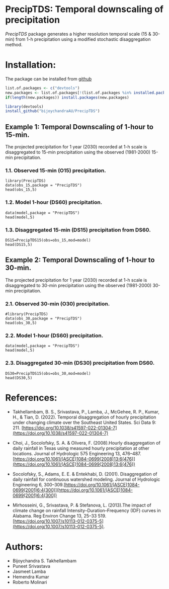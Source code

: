 

# PrecipTDS: Temporal downscaling of precipitation

*PrecipTDS* package generates a higher resolution temporal scale (15 & 30-min)
from 1-h precipitation using a modified stochastic disaggregation method.


# Installation:

The package can be installed from
[github](https://github.com/bijoychandraAU/PreciTDS)

``` r
list.of.packages <- c("devtools")
new.packages <- list.of.packages[!(list.of.packages %in% installed.packages()[,"Package"])]
if(length(new.packages)) install.packages(new.packages)

library(devtools)
install_github("bijoychandraAU/PrecipTDS")
```

## Example 1: Temporal Downscaling of 1-hour to 15-min.

The projected precipitation for 1 year (2030) recorded at 1-h scale is disaggregated to 15-min precipitation using the observed (1981-2000) 15-min precipitation.  

### 1.1. Observed 15-min (O15) precipitation.

```{r observed_15min, eval=TRUE}
library(PrecipTDS)
data(obs_15,package = "PrecipTDS")
head(obs_15,5)
```

### 1.2. Model 1-hour (DS60) precipitation.

```{r model, eval=TRUE}
data(model,package = "PrecipTDS")
head(model,5)
```

### 1.3. Disaggregated 15-min (DS15) precipitation from DS60.

```{r Output_15min, eval=TRUE}
DS15=PrecipTDS15(obs=obs_15,mod=model)
head(DS15,5)
```

## Example 2: Temporal Downscaling of 1-hour to 30-min.

The projected precipitation for 1 year (2030) recorded at 1-h scale is disaggregated to 30-min precipitation using the observed (1981-2000) 30-min precipitation.  

### 2.1. Observed 30-min (O30) precipitation.

```{r observed_30min, eval=TRUE}
#library(PrecipTDS)
data(obs_30,package = "PrecipTDS")
head(obs_30,5)
```

### 2.2. Model 1-hour (DS60) precipitation.

```{r model_1h, eval=TRUE}
data(model,package = "PrecipTDS")
head(model,5)
```

### 2.3. Disaggregated 30-min (DS30) precipitation from DS60.

```{r Output_30min, eval=TRUE}
DS30=PrecipTDS15(obs=obs_30,mod=model)
head(DS30,5)
```


# References:
 - Takhellambam, B. S., Srivastava, P., Lamba, J., McGehee, R. P., Kumar, H., & Tian, D. (2022). Temporal disaggregation of hourly precipitation under changing climate over the Southeast United States. Sci Data 9: 211. [https://doi.org/10.1038/s41597-022-01304-7](https://doi.org/10.1038/s41597-022-01304-7) 
 
 - Choi, J., Socolofsky, S. A. & Olivera, F. (2008).Hourly disaggregation of daily rainfall in Texas  using measured hourly precipitation at other locations. Journal of Hydrologic 575 Engineering 13, 476–487.[https://doi.org/10.1061/(ASCE)1084-0699(2008)13:6(476)](https://doi.org/10.1061/(ASCE)1084-0699(2008)13:6(476))
 
 - Socolofsky, S., Adams, E. E. & Entekhabi, D. (2001). Disaggregation of daily rainfall for  continuous watershed modeling. Journal of Hydrologic Engineering 6, 300–309.[https://doi.org/10.1061/(ASCE)1084-0699(2001)6:4(300)](https://doi.org/10.1061/(ASCE)1084-0699(2001)6:4(300))
 
 - Mirhosseini, G., Srivastava, P. & Stefanova, L. (2013).The impact of climate change on rainfall  Intensity–Duration–Frequency (IDF) curves in Alabama. Reg Environ Change 13, 25–33 519.[https://doi.org/10.1007/s10113-012-0375-5](https://doi.org/10.1007/s10113-012-0375-5).


# Authors:

-   Bijoychandra S. Takhellambam
-   Puneet Srivastava
-   Jasmeet Lamba
-   Hemendra Kumar
-   Roberto Molinari

